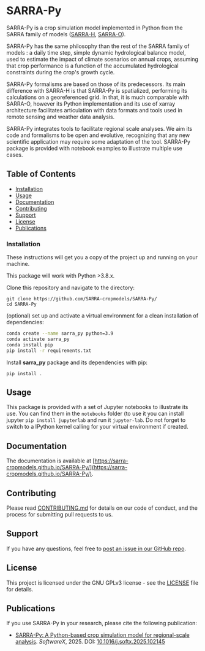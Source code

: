 # SARRA-Py

SARRA-Py is a crop simulation model implemented in Python from the SARRA family of models ([SARRA-H](https://github.com/SARRA-cropmodels/SARRA-H), [SARRA-O](https://github.com/SARRA-cropmodels/SARRA-O)).

SARRA-Py has the same philosophy than the rest of the SARRA family of models : a daily time step, simple dynamic hydrological balance model, used to estimate the impact of climate scenarios on annual crops, assuming that crop performance is a function of the accumulated hydrological constraints during the crop's growth cycle. 

SARRA-Py formalisms are based on those of its predecessors. Its main difference with SARRA-H is that SARRA-Py is spatialized, performing its calculations on a georeferenced grid. In that, it is much comparable with SARRA-O, however its Python implementation and its use of xarray architecture facilitates articulation with data formats and tools used in remote sensing and weather data analysis.

SARRA-Py integrates tools to facilitate regional scale analyses. We aim its code and formalisms to be open and evolutive, recognizing that any new scientific application may require some adaptation of the tool. SARRA-Py package is provided with notebook examples to illustrate multiple use cases.

## Table of Contents
- [Installation](#installation)
- [Usage](#usage)
- [Documentation](#documentation)
- [Contributing](#contributing)
- [Support](#support)
- [License](#license)
- [Publications](#publications)

### Installation

These instructions will get you a copy of the project up and running on your machine.

This package will work with Python >3.8.x.

Clone this repository and navigate to the directory:

    git clone https://github.com/SARRA-cropmodels/SARRA-Py/
    cd SARRA-Py

(optional) set up and activate a virtual environment for a clean installation of dependencies:

```bash
conda create --name sarra_py python=3.9
conda activate sarra_py
conda install pip
pip install -r requirements.txt
```

Install **sarra_py** package and its dependencies with pip:
    
    pip install .

## Usage

This package is provided with a set of Jupyter notebooks to illustrate its use. You can find them in the `notebooks` folder (to use it you can install jupyter `pip install jupyterlab` and run it `jupyter-lab`. Do not forget to switch to a IPython kernel calling for your virtual environment if created.

## Documentation

The documentation is available at [https://sarra-cropmodels.github.io/SARRA-Py/](https://sarra-cropmodels.github.io/SARRA-Py/).

## Contributing

Please read [CONTRIBUTING.md](https://github.com/SARRA-cropmodels/SARRA-Py/blob/main/CONTRIBUTING.md) for details on our code of conduct, and the process for submitting pull requests to us.

## Support

If you have any questions, feel free to [post an issue in our GitHub repo](https://github.com/SARRA-cropmodels/SARRA-Py/issues).

## License

This project is licensed under the GNU GPLv3 license - see the [LICENSE](https://github.com/SARRA-cropmodels/SARRA-Py/blob/main/LICENSE) file for details.

## Publications

If you use SARRA-Py in your research, please cite the following publication:

- [SARRA-Py: A Python-based crop simulation model for regional-scale analysis](https://doi.org/10.1016/j.softx.2025.102145). *SoftwareX*, 2025. DOI: [10.1016/j.softx.2025.102145](https://doi.org/10.1016/j.softx.2025.102145)
